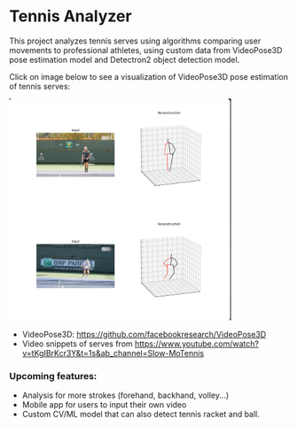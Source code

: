 # Tennis Analyzer

This project analyzes tennis serves using algorithms comparing user movements to professional athletes, using custom data from VideoPose3D pose estimation model and Detectron2 object detection model.

Click on image below to see a visualization of VideoPose3D pose estimation of tennis serves:

<a href="https://www.youtube.com/shorts/NS11kKPwWaw" title="Demo visualization video"><img src="https://github.com/khanhvu0/TennisAnalyzer/blob/main/Screenshot%202024-10-10%20at%2012.50.43%20PM.png" width="400" height="400"></a>

- VideoPose3D: https://github.com/facebookresearch/VideoPose3D
- Video snippets of serves from https://www.youtube.com/watch?v=tKgIBrKcr3Y&t=1s&ab_channel=Slow-MoTennis

### Upcoming features:
- Analysis for more strokes (forehand, backhand, volley...)
- Mobile app for users to input their own video
- Custom CV/ML model that can also detect tennis racket and ball.
